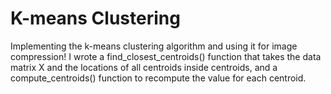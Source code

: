 # K-means Clustering
Implementing the k-means clustering algorithm and using it for image compression! I wrote a find_closest_centroids() function that takes the data matrix X and the locations of all centroids inside centroids, and a compute_centroids() function to recompute the value for each centroid.
